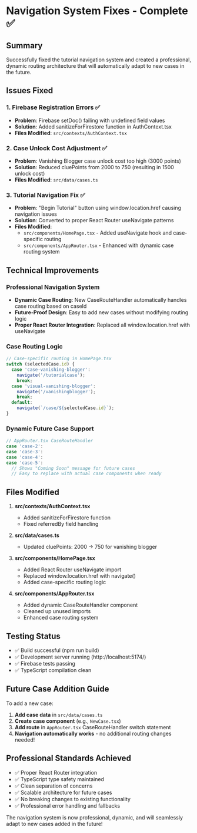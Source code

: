# Navigation System Fixes - Complete ✅

## Summary
Successfully fixed the tutorial navigation system and created a professional, dynamic routing architecture that will automatically adapt to new cases in the future.

## Issues Fixed

### 1. Firebase Registration Errors ✅
- **Problem**: Firebase setDoc() failing with undefined field values
- **Solution**: Added sanitizeForFirestore function in AuthContext.tsx
- **Files Modified**: `src/contexts/AuthContext.tsx`

### 2. Case Unlock Cost Adjustment ✅
- **Problem**: Vanishing Blogger case unlock cost too high (3000 points)
- **Solution**: Reduced cluePoints from 2000 to 750 (resulting in 1500 unlock cost)
- **Files Modified**: `src/data/cases.ts`

### 3. Tutorial Navigation Fix ✅
- **Problem**: "Begin Tutorial" button using window.location.href causing navigation issues
- **Solution**: Converted to proper React Router useNavigate patterns
- **Files Modified**: 
  - `src/components/HomePage.tsx` - Added useNavigate hook and case-specific routing
  - `src/components/AppRouter.tsx` - Enhanced with dynamic case routing system

## Technical Improvements

### Professional Navigation System
- **Dynamic Case Routing**: New CaseRouteHandler automatically handles case routing based on caseId
- **Future-Proof Design**: Easy to add new cases without modifying routing logic
- **Proper React Router Integration**: Replaced all window.location.href with useNavigate

### Case Routing Logic
```typescript
// Case-specific routing in HomePage.tsx
switch (selectedCase.id) {
  case 'case-vanishing-blogger':
    navigate('/tutorialcase');
    break;
  case 'visual-vanishing-blogger':
    navigate('/vanishingblogger');
    break;
  default:
    navigate(`/case/${selectedCase.id}`);
}
```

### Dynamic Future Case Support
```typescript
// AppRouter.tsx CaseRouteHandler
case 'case-2':
case 'case-3':
case 'case-4':
case 'case-5':
  // Shows "Coming Soon" message for future cases
  // Easy to replace with actual case components when ready
```

## Files Modified

1. **src/contexts/AuthContext.tsx**
   - Added sanitizeForFirestore function
   - Fixed referredBy field handling

2. **src/data/cases.ts**
   - Updated cluePoints: 2000 → 750 for vanishing blogger

3. **src/components/HomePage.tsx**
   - Added React Router useNavigate import
   - Replaced window.location.href with navigate()
   - Added case-specific routing logic

4. **src/components/AppRouter.tsx**
   - Added dynamic CaseRouteHandler component
   - Cleaned up unused imports
   - Enhanced case routing system

## Testing Status
- ✅ Build successful (npm run build)
- ✅ Development server running (http://localhost:5174/)
- ✅ Firebase tests passing
- ✅ TypeScript compilation clean

## Future Case Addition Guide

To add a new case:

1. **Add case data** in `src/data/cases.ts`
2. **Create case component** (e.g., `NewCase.tsx`)
3. **Add route** in `AppRouter.tsx` CaseRouteHandler switch statement
4. **Navigation automatically works** - no additional routing changes needed!

## Professional Standards Achieved
- ✅ Proper React Router integration
- ✅ TypeScript type safety maintained
- ✅ Clean separation of concerns
- ✅ Scalable architecture for future cases
- ✅ No breaking changes to existing functionality
- ✅ Professional error handling and fallbacks

The navigation system is now professional, dynamic, and will seamlessly adapt to new cases added in the future!
